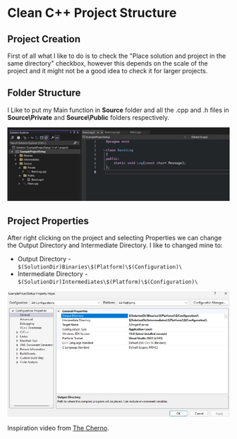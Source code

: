 # Clean C++ Project Structure

## Project Creation

First of all what I like to do is to check the "Place solution and project in the same directory" checkbox, however this depends on the scale of the project and it might not be a good idea to check it for larger projects.

## Folder Structure

I Like to put my Main function in **Source** folder and all the .cpp and .h files in **Source\Private** and **Source\Public** folders respectively.

![Folder Structure](https://github.com/intrxx/CleanPP-Workspace/blob/main/Images/FileStructure.jpg)

## Project Properties

After right clicking on the project and selecting Properties we can change the Output Directory and Intermediate Directory. I like to changed mine to:
- Output Directory - ``$(SolutionDir)Binaries\$(Platform)\$(Configuration)\``
- Intermediate Directory - ``$(SolutionDir)Intermediates\$(Platform)\$(Configuration)\``

![Project Properties](https://github.com/intrxx/CleanPP-Workspace/blob/main/Images/ProjectProperties.jpg)

Inspiration video from [The Cherno](https://www.youtube.com/watch?v=qeH9Xv_90KM).

  
